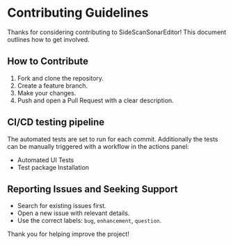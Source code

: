 # Contributing Guidelines

Thanks for considering contributing to SideScanSonarEditor! This document outlines how to get involved.

## How to Contribute

1. Fork and clone the repository.
2. Create a feature branch.
3. Make your changes.
4. Push and open a Pull Request with a clear description.

## CI/CD testing pipeline
The automated tests are set to run for each commit. Additionally the tests can be manually triggered with a workflow in the actions panel:
- Automated UI Tests
- Test package Installation

## Reporting Issues and Seeking Support

- Search for existing issues first.
- Open a new issue with relevant details.
- Use the correct labels: `bug`, `enhancement`, `question`.

Thank you for helping improve the project!

